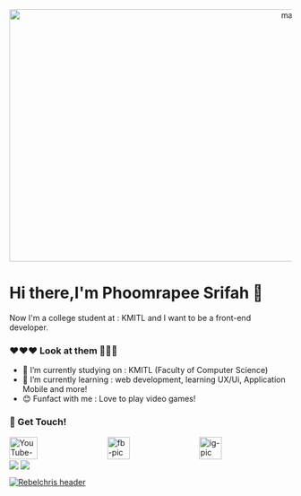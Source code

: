 <div align="center" style="justify-content: space-between;">
  <img src="https://scontent.fbkk12-4.fna.fbcdn.net/v/t39.30808-6/p960x960/272919761_4833903906699402_1889016058049590622_n.jpg?_nc_cat=110&ccb=1-5&_nc_sid=730e14&_nc_eui2=AeGPukk4BE_Cs_wsgrVtgZpId3dfkM2BDQV3d1-QzYENBaIIiPWyk9cZKq4FQtPmE11abPQpoQNp7_xzoztle76g&_nc_ohc=WWsGCFEaehQAX8t7bOK&_nc_zt=23&_nc_ht=scontent.fbkk12-4.fna&oh=00_AT8Yn4WpCFFAm6Q6nDxKjG-rOVPZWOVYsANfuAXWULD7KQ&oe=61FE7966" width="1013" height="450" alt="main-pic">
</div>

# Hi there,I'm Phoomrapee Srifah 👋
Now I'm a college student at : KMITL and I want to be a front-end developer.
### ❤️❤️❤️ Look at them 👀👀👀
- 🔭 I’m currently studying on : KMITL (Faculty of Computer Science)
- 🌱 I’m currently learning : web development, learning UX/Ui, Application Mobile and more!
- 😊 Funfact with me : Love to play video games!
### 📝 Get Touch!
<div style="display: flex; justify-content: space-between">
  <a href="https://www.youtube.com/channel/UC1bJb9GAaRdcn7O_abQ-4sg/featured">
    <img
      src="https://upload.wikimedia.org/wikipedia/commons/thumb/0/09/YouTube_full-color_icon_%282017%29.svg/2560px-YouTube_full-color_icon_%282017%29.svg.png"
      width="50"
      height="40"
      alt="YouTube-pic"
    />
  </a>
  <a href="https://web.facebook.com/phoomzamak/">
    <img
      src="https://upload.wikimedia.org/wikipedia/commons/thumb/1/16/Facebook-icon-1.png/640px-Facebook-icon-1.png"
      width="40"
      height="40"
      alt="fb-pic"
    />
  </a>
  <a href="https://www.instagram.com/pp.sfah/?hl=en">
    <img
      src="https://www.mmthailand.com/wp-content/uploads/2020/04/ig-icon.png"
      height="40"
      width="40"
      alt="ig-pic"
    />
  </a>
  <div></div>
</div>
<img
  align="center"
  src="https://github.com/PPhoomkmitl"
/>
<img
  align="center"
  src="https://github-readme-stats.vercel.app/api/?username=PPhoomkmitl&theme=dracula"
/>

[![Rebelchris
header](https://github.com/rebelchris/rebelchris/blob/master/assets/github-header.png)](https://daily-dev-tips.com)

